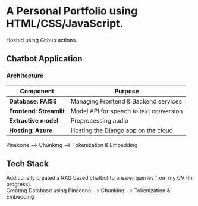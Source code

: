 # A Personal Portfolio using HTML/CSS/JavaScript.
Hosted using Github actions.  
   

## Chatbot Application

### Architecture

| Component | Purpose |
|-----------|---------|
| **Database: FAISS** | Managing Frontend & Backend services |
| **Frontend: Streamlit** | Model API for speech to text conversion |
| **Extractive model** | Preprocessing audio |
| **Hosting: Azure** | Hosting the Django app on the cloud |

 Pinecone --> Chunking --> Tokenization & Embedding

 ## Tech Stack

 
Additionally created a RAG based chatbot to answer queries from my CV (In progress).  
Creating Database using Pinecone --> Chunking --> Tokenization & Embedding  

